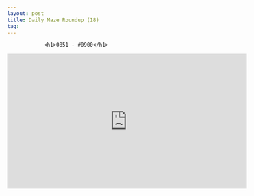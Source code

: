 ```yaml
---
layout: post
title: Daily Maze Roundup (18)
tag: 
---
```



                <h1>0851 - #0900</h1>
<iframe width="560" height="315" src="https://www.youtube.com/embed/uDv-LP3yrYY" frameborder="0" allowfullscreen></iframe>
            

